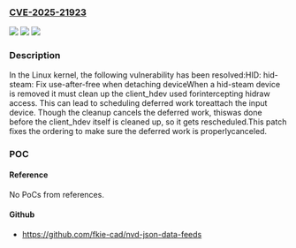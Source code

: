 ### [CVE-2025-21923](https://cve.mitre.org/cgi-bin/cvename.cgi?name=CVE-2025-21923)
![](https://img.shields.io/static/v1?label=Product&message=Linux&color=blue)
![](https://img.shields.io/static/v1?label=Version&message=e1147961b2145fa61c3078a4a797d9576cde91ab%3C%20026714ec7546de741826324a6a1914c91024d06c%20&color=brighgreen)
![](https://img.shields.io/static/v1?label=Vulnerability&message=n%2Fa&color=brighgreen)

### Description

In the Linux kernel, the following vulnerability has been resolved:HID: hid-steam: Fix use-after-free when detaching deviceWhen a hid-steam device is removed it must clean up the client_hdev used forintercepting hidraw access. This can lead to scheduling deferred work toreattach the input device. Though the cleanup cancels the deferred work, thiswas done before the client_hdev itself is cleaned up, so it gets rescheduled.This patch fixes the ordering to make sure the deferred work is properlycanceled.

### POC

#### Reference
No PoCs from references.

#### Github
- https://github.com/fkie-cad/nvd-json-data-feeds


